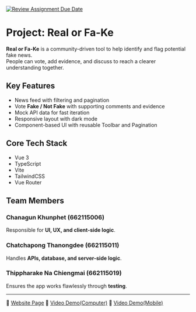 [![Review Assignment Due Date](https://classroom.github.com/assets/deadline-readme-button-22041afd0340ce965d47ae6ef1cefeee28c7c493a6346c4f15d667ab976d596c.svg)](https://classroom.github.com/a/k6kO_4Go)
# Project: Real or Fa-Ke  

**Real or Fa-Ke** is a community-driven tool to help identify and flag potential fake news.  
People can vote, add evidence, and discuss to reach a clearer understanding together.  

## Key Features
- News feed with filtering and pagination  
- Vote **Fake / Not Fake** with supporting comments and evidence  
- Mock API data for fast iteration  
- Responsive layout with dark mode  
- Component-based UI with reusable Toolbar and Pagination  

## Core Tech Stack
- Vue 3  
- TypeScript  
- Vite  
- TailwindCSS  
- Vue Router  

## Team Members

### Chanagun Khunphet (662115006)  
Responsible for **UI, UX, and client-side logic**.  

### Chatchapong Thanongdee (662115011)  
Handles **APIs, database, and server-side logic**.  

### Thippharake Na Chiengmai (662115019)  
Ensures the app works flawlessly through **testing**.  

---

🔗 [Website Page](https://project-01-the-anti-fake-news-syste-three.vercel.app)
🔗 [Video Demo(Computer)](https://youtu.be/3HXUM8tP854)
🔗 [Video Demo(Mobile)](https://youtu.be/HtzQWRhPaNc?si=0I8LW8bwZYs0Ch-Q)
